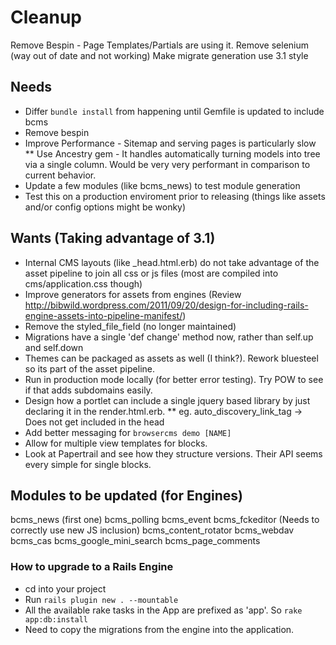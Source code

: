 # Cleanup

Remove Bespin - Page Templates/Partials are using it.
Remove selenium (way out of date and not working)
Make migrate generation use 3.1 style

Needs
-----

* Differ `bundle install` from happening until Gemfile is updated to include bcms
* Remove bespin
* Improve Performance - Sitemap and serving pages is particularly slow
** Use Ancestry gem - It handles automatically turning models into tree via a single column. Would be very very performant in comparison to current behavior.
* Update a few modules (like bcms_news) to test module generation
* Test this on a production enviroment prior to releasing (things like assets and/or config options might be wonky)

Wants (Taking advantage of 3.1)
-----

* Internal CMS layouts (like _head.html.erb) do not take advantage of the asset pipeline to join all css or js files (most are compiled into cms/application.css though)
* Improve generators for assets from engines (Review http://bibwild.wordpress.com/2011/09/20/design-for-including-rails-engine-assets-into-pipeline-manifest/)
* Remove the styled_file_field (no longer maintained)
* Migrations have a single 'def change' method now, rather than self.up and self.down
* Themes can be packaged as assets as well (I think?). Rework bluesteel so its part of the asset pipeline.
* Run in production mode locally (for better error testing). Try POW to see if that adds subdomains easily.
* Design how a portlet can include a single jquery based library by just declaring it in the render.html.erb.
** eg. auto_discovery_link_tag -> Does not get included in the head
* Add better messaging for `browsercms demo [NAME]`
* Allow for multiple view templates for blocks.
* Look at Papertrail and see how they structure versions. Their API seems every simple for single blocks.

## Modules to be updated (for Engines)

bcms_news (first one)
bcms_polling
bcms_event
bcms_fckeditor (Needs to correctly use new JS inclusion)
bcms_content_rotator
bcms_webdav
bcms_cas
bcms_google_mini_search
bcms_page_comments



### How to upgrade to a Rails Engine

* cd into your project
* Run `rails plugin new . --mountable`
* All the available rake tasks in the App are prefixed as 'app'. So `rake app:db:install`
* Need to copy the migrations from the engine into the application.

